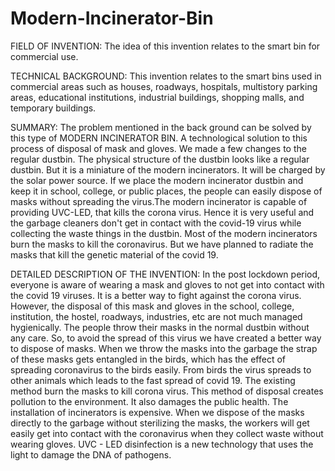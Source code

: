 # Modern-Incinerator-Bin

FIELD OF INVENTION:
        The idea of this invention relates to the smart bin for commercial use.

TECHNICAL BACKGROUND:
        This invention relates to the smart bins used in commercial areas such as houses, roadways, hospitals, multistory parking areas, educational institutions, industrial buildings, shopping malls, and temporary buildings.

SUMMARY:
        The problem mentioned in the back ground can be solved by this type of MODERN INCINERATOR BIN. A technological solution to this process of disposal of mask and gloves. We made a few changes to the regular dustbin. The physical structure of the dustbin looks like a regular dustbin. But it is a miniature of the modern incinerators. It will be charged by the solar power source. If we place the modern incinerator dustbin and keep it in school, college, or public places, the people can easily dispose of masks without spreading the virus.The modern incinerator is capable of providing UVC-LED, that kills the corona virus. 
        Hence it is very useful and the garbage cleaners don't get in contact with the covid-19 virus while collecting the waste things in the dustbin. Most of the modern incinerators burn the masks to kill the coronavirus. But we have planned to radiate the masks that kill the genetic material of the covid 19.


DETAILED DESCRIPTION OF THE INVENTION:
        In the post lockdown period, everyone is aware of wearing a mask and gloves to not get into contact with the covid 19 viruses. It is a better way to fight against the corona virus. However, the disposal of this mask and gloves in the school, college, institution, the hostel, roadways, industries, etc are not much managed hygienically. 
        The people throw their masks in the normal dustbin without any care. So, to avoid the spread of this virus we have created a better way to dispose of masks. When we throw the masks into the garbage the strap of these masks gets entangled in the birds, which has the effect of spreading coronavirus to the birds easily. From birds the virus spreads to other animals which leads to the fast spread of covid 19. 
        The existing method burn the masks to kill corona virus. This method of disposal creates pollution to the environment. It also damages the public health. The installation of incinerators is expensive. When we dispose of the masks directly to the garbage without sterilizing the masks, the workers will get easily get into contact with the coronavirus when they collect waste without wearing gloves.
        UVC - LED disinfection is a new technology that uses the light to damage the DNA of pathogens.
